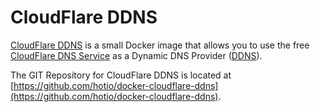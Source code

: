 # CloudFlare DDNS

[CloudFlare DDNS](https://hub.docker.com/r/hotio/cloudflare-ddns/) is a small Docker image that allows you to use the free [CloudFlare DNS Service](https://www.cloudflare.com/dns/) as a Dynamic DNS Provider ([DDNS](https://en.wikipedia.org/wiki/Dynamic_DNS)).

The GIT Repository for CloudFlare DDNS is located at [https://github.com/hotio/docker-cloudflare-ddns](https://github.com/hotio/docker-cloudflare-ddns).
